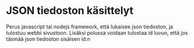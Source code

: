 <h1>JSON tiedoston käsittelyt</h1>
<p> Perus javascript tai nodejs framework, että lukaisee json tiedoston, ja tulostuu webbi sivustoon. 
  Lisäksi polussa voidaan tulostaa id luvun, että jos täsmää json tiedoston sisäisen id:n
</p>
